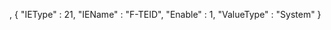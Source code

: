,
								{
									"IEType" : 21,
									"IEName" : "F-TEID",
									"Enable" : 1,
									"ValueType" : "System"
								}
